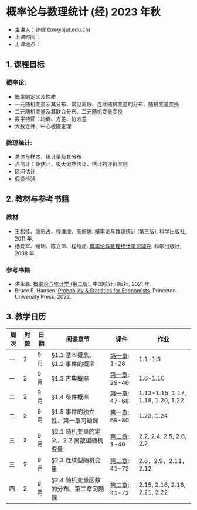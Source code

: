 概率论与数理统计 (经) 2023 年秋
===============

+ 主讲人：许岷 (xm@bjut.edu.cn)
+ 上课时间：
+ 上课地点：

## 1. 课程目标

### 概率论:
+ 概率的定义及性质
+ 一元随机变量及其分布、常见离散、连续随机变量的分布、随机变量变换
+ 二元随机变量及其联合分布、二元随机变量变换
+ 数字特征：均值、方差、协方差
+ 大数定律、中心极限定理

### 数理统计:
+ 总体与样本、统计量及其分布
+ 点估计：矩估计、极大似然估计、估计的评价准则
+ 区间估计
+ 假设检验

## 2. 教材与参考书籍

### 教材
+ 王松桂、张忠占、程维虎、高旅端. [概率论与数理统计 (第三版)](https://book.douban.com/subject/10354547/). 科学出版社, 2011 年.
+ 杨爱军、谢琍、陈立萍、程维虎. [概率论与数理统计学习辅导](https://book.douban.com/subject/35830043/). 科学出版社, 2008 年.

### 参考书籍
+ 洪永淼. [概率论与统计学 (第二版)](https://book.douban.com/subject/35798663/). 中国统计出版社, 2021 年.
+ Bruce E. Hansen. [Probability & Statistics for Economists](https://book.douban.com/subject/35783779/). Princeton University Press, 2022.

## 3. 教学日历

| 周次 | 时数 | 日期 | 阅读章节 | 课件 | 作业 |
| ------------- | ------------- | ------------- | ------------- | ------------- | ------------- |
| 一 | 2 | 9 月 | §1.1 基本概念、§1.2 事件的概率 | [第一章](https://github.com/xumin1991/Probability-and-Statistics-2023/blob/Min/PPT/%E7%AC%AC%E4%B8%80%E7%AB%A0_%E9%9A%8F%E6%9C%BA%E4%BA%8B%E4%BB%B6.pdf): 1-28 | 1.1-1.5|
| 一 | 2 | 9 月 | §1.3 古典概率 | [第一章](https://github.com/xumin1991/Probability-and-Statistics-2023/blob/Min/PPT/%E7%AC%AC%E4%B8%80%E7%AB%A0_%E9%9A%8F%E6%9C%BA%E4%BA%8B%E4%BB%B6.pdf): 29-46 | 1.6-1.10|
| 二 | 2 | 9 月 | §1.4 条件概率 | [第一章](https://github.com/xumin1991/Probability-and-Statistics-2023/blob/Min/PPT/%E7%AC%AC%E4%B8%80%E7%AB%A0_%E9%9A%8F%E6%9C%BA%E4%BA%8B%E4%BB%B6.pdf): 47-68 | 1.13-1.15, 1.17, 1.18, 1.20, 1.22 | 
| 二 | 2 | 9 月 | §1.5 事件的独立性、第一章习题课 | [第一章](https://github.com/xumin1991/Probability-and-Statistics-2023/blob/Min/PPT/%E7%AC%AC%E4%B8%80%E7%AB%A0_%E9%9A%8F%E6%9C%BA%E4%BA%8B%E4%BB%B6.pdf): 69-80 | 1.23, 1.24 |
| 三 | 2 | 9 月 | §2.1 随机变量的定义、2.2 离散型随机变量 | [第二章](): 1-40 | 2.2, 2.4, 2.5, 2.6, 2.7 |
| 三 | 2 | 9 月 | §2.3 连续型随机变量  | [第二章](): 41-72 | 2.8，2.9，2.11，2.12 |
| 四 | 2 | 9 月 | §2.4 随机变量函数的分布、第二章习题课 | [第二章](): 41-72 | 2.15, 2.16, 2.18, 2.21, 2.22 |







